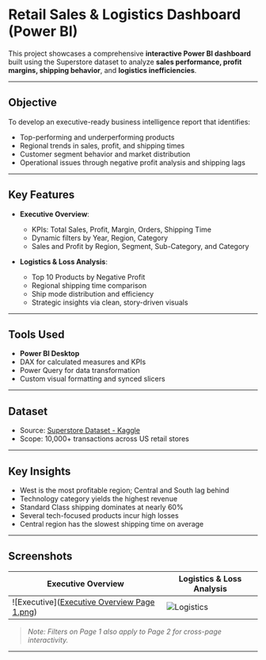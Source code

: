 # Retail Sales & Logistics Dashboard (Power BI)

This project showcases a comprehensive **interactive Power BI dashboard** built using the Superstore dataset to analyze **sales performance, profit margins, shipping behavior**, and **logistics inefficiencies**.

---

## Objective

To develop an executive-ready business intelligence report that identifies:
- Top-performing and underperforming products
- Regional trends in sales, profit, and shipping times
- Customer segment behavior and market distribution
- Operational issues through negative profit analysis and shipping lags

---

## Key Features

- **Executive Overview**:
  - KPIs: Total Sales, Profit, Margin, Orders, Shipping Time
  - Dynamic filters by Year, Region, Category
  - Sales and Profit by Region, Segment, Sub-Category, and Category

- **Logistics & Loss Analysis**:
  - Top 10 Products by Negative Profit
  - Regional shipping time comparison
  - Ship mode distribution and efficiency
  - Strategic insights via clean, story-driven visuals

---

## Tools Used

- **Power BI Desktop**
- DAX for calculated measures and KPIs
- Power Query for data transformation
- Custom visual formatting and synced slicers

---

## Dataset

- Source: [Superstore Dataset - Kaggle](https://www.kaggle.com/datasets/vivek468/superstore-dataset-final)
- Scope: 10,000+ transactions across US retail stores

---

## Key Insights

- West is the most profitable region; Central and South lag behind
- Technology category yields the highest revenue
- Standard Class shipping dominates at nearly 60%
- Several tech-focused products incur high losses
- Central region has the slowest shipping time on average

---

## Screenshots

| Executive Overview | Logistics & Loss Analysis |
|--------------------|----------------------------|
| ![Executive]([Executive Overview Page 1.png](https://github.com/omar-beshr27/Retail-Sales-Analysis-Superstore/blob/main/Executive%20Overview%20Page%201.png)) | ![Logistics](path-to-logistics-screenshot) |

> _Note: Filters on Page 1 also apply to Page 2 for cross-page interactivity._

---

